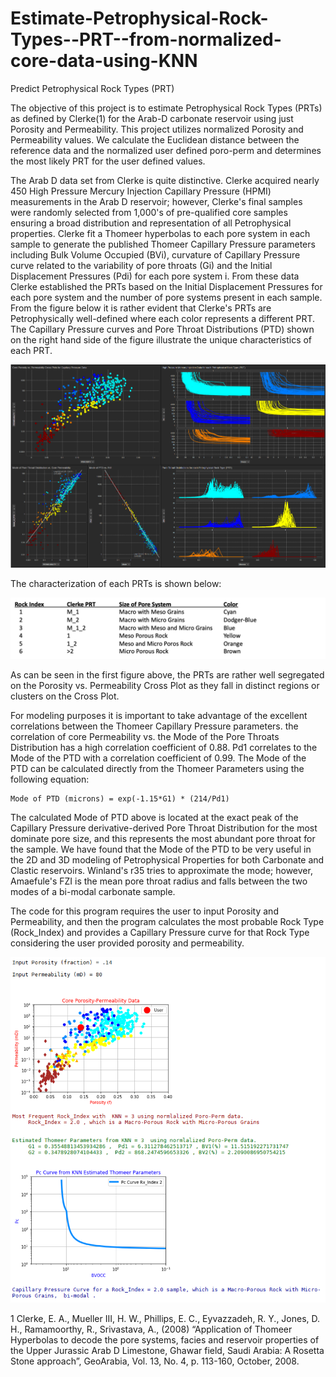 # Estimate-Petrophysical-Rock-Types--PRT--from-normalized-core-data-using-KNN
Predict Petrophysical Rock Types (PRT)

The objective of this project is to estimate Petrophysical Rock Types (PRTs) as defined by Clerke(1) for the Arab-D carbonate reservoir using just Porosity and Permeability. This project utilizes normalized Porosity and Permeability values. We calculate the Euclidean distance between the reference data and the normalized user defined poro-perm and determines the most likely PRT for the user defined values. 

The Arab D data set from Clerke is quite distinctive. Clerke acquired nearly 450 High Pressure Mercury Injection Capillary Pressure (HPMI) measurements in the Arab D reservoir; however, Clerke's final samples were randomly selected from 1,000's of pre-qualified core samples ensuring a broad distribution and representation of all Petrophysical properties.  Clerke fit a Thomeer hyperbolas to each pore system in each sample to generate the published Thomeer Capillary Pressure parameters including Bulk Volume Occupied (BVi), curvature of Capillary Pressure curve related to the variability of pore throats (Gi) and the Initial Displacement Pressures (Pdi) for each pore system i. From these data Clerke established the PRTs based on the Initial Displacement Pressures for each pore system and the number of pore systems present in each sample. From the figure below it is rather evident that Clerke's PRTs are Petrophysically well-defined where each color represents a different PRT.  The Capillary Pressure curves and Pore Throat Distributions (PTD) shown on the right hand side of the figure illustrate the unique characteristics of each PRT. 


![TS_Image](PRT.png)


The characterization of each PRTs is shown below:


![TS_Image](Rock-Types.png)


As can be seen in the first figure above, the PRTs are rather well segregated on the Porosity vs. Permeability Cross Plot as they fall in distinct regions or clusters on the Cross Plot. 

For modeling purposes it is important to take advantage of the excellent correlations between the Thomeer Capillary Pressure parameters. the correlation of core Permeability vs. the Mode of the Pore Throats Distribution has a high correlation coefficient of 0.88. Pd1 correlates to the Mode of the PTD with a correlation coefficient of 0.99. The Mode of the PTD can be calculated directly from the Thomeer Parameters using the following equation:

	Mode of PTD (microns) = exp(-1.15*G1) * (214/Pd1)

The calculated Mode of PTD above is located at the exact peak of the Capillary Pressure derivative-derived Pore Throat Distribution for the most dominate pore size, and this represents the most abundant pore throat for the sample. We have found that the Mode of the PTD to be very useful in the 2D and 3D modeling of Petrophysical Properties for both Carbonate and Clastic reservoirs. Winland's r35 tries to approximate the mode; however, Amaefule's FZI is the mean pore throat radius and falls between the two modes of a bi-modal carbonate sample. 

The code for this program requires the user to input Porosity and Permeability, and then the program calculates the most probable Rock Type (Rock_Index) and provides a Capillary Pressure curve for that Rock Type considering the user provided porosity and permeability.


![TS_Image](knn_results.png)







1 Clerke, E. A., Mueller III, H. W., Phillips, E. C., Eyvazzadeh, R. Y., Jones, D. H., Ramamoorthy, R., Srivastava, A., (2008) “Application of Thomeer Hyperbolas to decode the pore systems, facies and reservoir properties of the Upper Jurassic Arab D Limestone, Ghawar field, Saudi Arabia: A Rosetta Stone approach”, GeoArabia, Vol. 13, No. 4, p. 113-160, October, 2008. 

